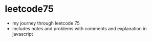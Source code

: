 # leetcode75

- my journey through leetcode 75
- includes notes and problems with comments and explanation in javascript
